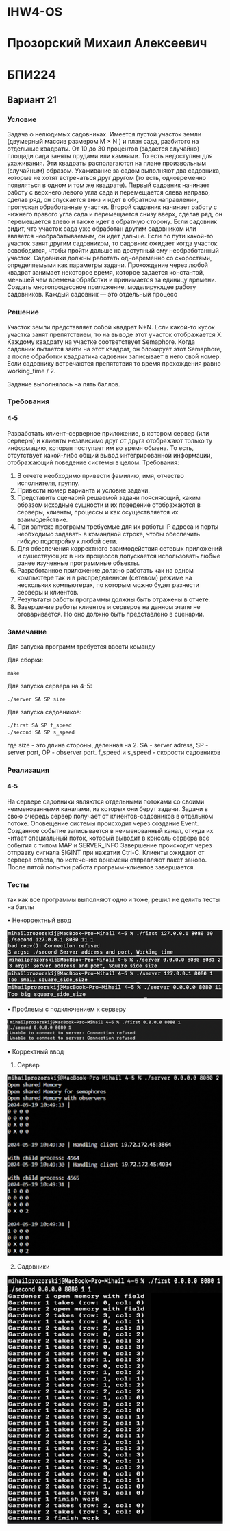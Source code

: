 # IHW4-OS
# Прозорский Михаил Алексеевич
# БПИ224
## Вариант 21
### Условие
Задача о нелюдимых садовниках. Имеется пустой участок земли (двумерный массив размером M × N ) и план сада, разбитого на отдельные квадраты. От 10 до 30 процентов (задается случайно) площади сада заняты прудами или камнями. То есть недоступны для ухаживания. Эти квадраты располагаются на плане произвольным (случайным) образом. Ухаживание за садом выполняют два садовника, которые не хотят встречаться друг другом (то есть, одновременно появляться в одном и том же квадрате). Первый садовник начинает работу с верхнего левого угла сада и перемещается слева направо, сделав ряд, он спускается вниз и идет в обратном направлении, пропуская обработанные участки. Второй садовник начинает работу с нижнего правого угла сада и перемещается снизу вверх, сделав ряд, он перемещается влево и также идет в обратную сторону. Если садовник видит, что участок сада уже обработан другим садовником или является необрабатываемым, он идет дальше. Если по пути какой-то участок занят другим садовником, то садовник ожидает когда участок освободится, чтобы пройти дальше на доступный ему необработанный участок. Садовники должны работать одновременно со скоростями, определяемыми как параметры задачи. Прохождение через любой квадрат занимает некоторое время, которое задается константой, меньшей чем времена обработки и принимается за единицу времени.
Создать многопроцессное приложение, моделирующее работу садовников.
Каждый садовник — это отдельный процесс

### Решение
Участок земли представляет собой квадрат N*N. Если какой-то кусок участка занят препятствием, то на выводе этот участок отображается X. Каждому квадрату на участке соответствует Semaphore. Когда садовник пытается зайти на этот квадрат, он блокирует этот Semaphore, а после обработки квадратика садовник записывает в него свой номер.
Если садовнику встречаются препятствия то время прохождения равно working_time / 2.

Задание выполнялось на пять баллов.

### Требования
#### 4-5
Разработать клиент–серверное приложение, в котором сервер (или серверы) и клиенты независимо друг от друга отображают только ту информацию, которая поступает им во время обмена. То есть, отсутствует какой-либо общий вывод интегрированной информации, отображающий поведение системы в целом.
Требования:
1. В отчете необходимо привести фамилию, имя, отчество исполнителя, группу.
2. Привести номер варианта и условие задачи.
3. Представить сценарий решаемой задачи поясняющий, каким образом исходные сущности и их поведение отображаются в серверы, клиенты, процессы и как осуществляется их взаимодействие.
4. При запуске программ требуемые для их работы IP адреса и порты необходимо задавать в командной строке, чтобы обеспечить гибкую подстройку к любой сети.
5. Для обеспечения корректного взаимодействия сетевых приложений и существующих в них процессов допускается использовать любые ранее изученные программные объекты.
6. Разработанное приложение должно работать как на одном компьютере так и в распределенном (сетевом) режиме на нескольких компьютерах, по которым можно будет разнести серверы и клиентов.
7. Результаты работы программы должны быть отражены в отчете.
8. Завершение работы клиентов и серверов на данном этапе не оговаривается. Но оно должно быть представлено в сценарии.

### Замечание
Для запуска программ требуется ввести команду

Для сборки:
```console
make
```
Для запуска сервера на 4-5:
```console
./server SA SP size
```
Для запуска садовников:
```
./first SA SP f_speed
./second SA SP s_speed
```
где size - это длина стороны, деленная на 2. SA - server adress, SP - server port, OP - observer port. f_speed и s_speed - скорости садовников

### Реализация
#### 4-5
На сервере садовники являются отдельными потоками со своими неименованными каналами, из которых они берут задачи.
Задачи в свою очередь сервер получает от клиентов-садовников в отдельном потоке.
Оповещение системы происходит через создание Event. Созданное событие записывается в неименованный канал, откуда их читает специальный поток, который выводит в консоль сервера все события с типом MAP и SERVER_INFO
Завершение происходит через отправку сигнала SIGINT при нажатии Ctrl-C. Клиенты ожидают от сервера ответа, по истечению врнемени отправляют пакет заново. После пятой попытки работа программ-клиентов завершается.

### Тесты
так как все программы выполняют одно и тоже, решил не делить тесты на баллы

• Некорректный ввод

![](5.png)
![](7.png)
![](2.png)
![](11.png)

• Проблемы с подключением к серверу

![](4.png)

• Корректный ввод
1. Cервер
   
![](1.png)

2. Садовники

![](3.png)
